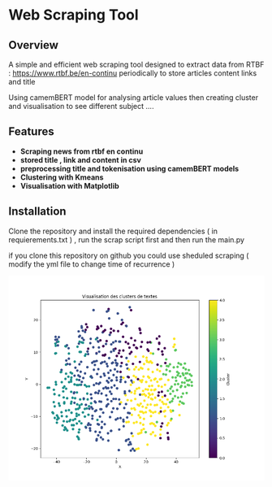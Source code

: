# Web Scraping Tool

## Overview

A simple and efficient web scraping tool designed to extract data from RTBF : https://www.rtbf.be/en-continu
periodically to store articles content links and title

Using camemBERT model for analysing article values then creating cluster and visualisation to see different subject
....

## Features

- **Scraping news from rtbf en continu**
- **stored title , link and content in csv**
- **preprocessing title and tokenisation using camemBERT models**
- **Clustering with Kmeans**
- **Visualisation with Matplotlib**

## Installation

Clone the repository and install the required dependencies ( in requierements.txt ) , run the scrap script first and then run the main.py

if you clone this repository on github you could use sheduled scraping ( modify the yml file to change time of recurrence )

![Clusters](./assets/text-clusters-visuals.png "Visualisation")